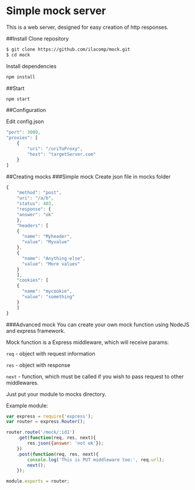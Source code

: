 # Simple mock server
This is a web server, designed for easy creation of http responses.

##Install
Clone repository
```bash
$ git clone https://github.com/ilacomp/mock.git
$ cd mock
```
Install dependencies
```bash
npm install
```

##Start
```bash
npm start
```

##Configuration

Edit config.json 
```js
"port": 3000,
"proxies": [
    {
        "uri": "/uriToProxy",
        "host": "targetServer.com"
    }
]
```
##Creating mocks
###Simple mock
Create json file in mocks folder
```js
{
    "method": "post",
    "uri": "/a/b",
    "status": 403,
    "response": {
    "answer": "ok"
    },
    "headers": [
    {
      "name": "Myheader",
      "value": "Myvalue"
    },
    {
      "name": "Anything-else",
      "value": "More values"
    }
    ],
    "cookies": [
    {
      "name": "mycookie",
      "value": "something"
    }
    ]
}
```
###Advanced mock
You can create your own mock function using NodeJS and express framework.

Mock function is a Express middleware, which will receive params:

`req` - object with request information

`res` - object with response

`next` - function, which must be called if you wish to pass request to other middlewares.

Just put your module to mocks directory.

Example module:

```js
var express = require('express');
var router = express.Router();

router.route('/mock/:id1')
	.get(function(req, res, next){
		res.json({answer: 'not ok'});
	})
	.post(function(req, res, next){
		console.log('This is PUT middleware too:', req.url);
		next();
	});

module.exports = router;
```